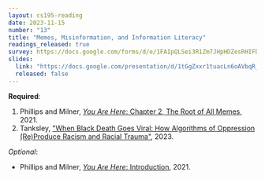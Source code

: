 ```yaml
---
layout: cs195-reading
date: 2023-11-15
number: "13"
title: "Memes, Misinformation, and Information Literacy"
readings_released: true
survey: https://docs.google.com/forms/d/e/1FAIpQLSei3R1Zm7JHpHDZesRHIFDm7ewug02Ff3UFvIF7mr4g6zguYA/viewform
slides:
  link: "https://docs.google.com/presentation/d/1tGgZxxr1tuacLn6oAVbqR_NhrMDepQEA9vYD5MVfIvs/edit#slide=id.g409413421_0637"
  released: false
---
```


**Required**:
1. Phillips and Milner, [_You Are Here_: Chapter 2, The Root of All Memes](https://doi.org/10.7551/mitpress/12436.003.0004), 2021.
2. Tanksley, ["When Black Death Goes Viral: How Algorithms of Oppression (Re)Produce Racism and Racial Trauma"](https://perspectivesblog.sagepub.com/blog/research/when-black-death-goes-viral-how-algorithms-of-oppression-reproduce-racism-and-racial-trauma), 2023.

_Optional_:
* Phillips and Milner, [_You Are Here_: Introduction](https://doi.org/10.7551/mitpress/12436.003.0002), 2021.
